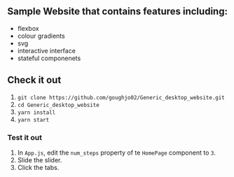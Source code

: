 ## Sample Website that contains features including:
* flexbox
* colour gradients
* svg
* interactive interface
* stateful componenets

## Check it out
1. `git clone https://github.com/goughjo02/Generic_desktop_website.git`
2. `cd Generic_desktop_website`
3. `yarn install`
4. `yarn start`

### Test it out
1. In `App.js`, edit the `num_steps` property of te `HomePage` component to `3`.
2. Slide the slider.
3. Click the tabs.